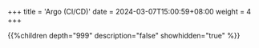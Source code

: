 +++
title = 'Argo (CI/CD)'
date = 2024-03-07T15:00:59+08:00
weight = 4
+++

{{%children depth="999" description="false" showhidden="true" %}}